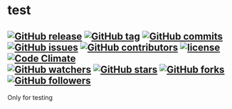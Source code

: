 # test

[![GitHub release](https://img.shields.io/github/release/gaborkolozsy/test.svg)](https://github.com/gaborkolozsy/test)
[![GitHub tag](https://img.shields.io/github/tag/gaborkolozsy/test.svg)](https://github.com/gaborkolozsy/test)
[![GitHub commits](https://img.shields.io/github/commits-since/gaborkolozsy/test/v0.1.0-M1.001.svg)](https://github.com/gaborkolozsy/test)
[![GitHub issues](https://img.shields.io/github/issues/gaborkolozsy/test.svg)](https://github.com/gaborkolozsy/test/issues)
[![GitHub contributors](https://img.shields.io/github/contributors/gaborkolozsy/test.svg)](https://github.com/gaborkolozsy/test/issues)
[![license](https://img.shields.io/github/license/gaborkolozsy/test.svg)](https://github.com/gaborkolozsy/test)
<br>
[![Code Climate](https://img.shields.io/codeclimate/github/gaborkolozsy/test.svg)](https://codeclimate.com/github/gaborkolozsy/test)
<br>
[![GitHub watchers](https://img.shields.io/github/watchers/gaborkolozsy/test.svg?style=social&label=Watch)](https://github.com/gaborkolozsy/test)
[![GitHub stars](https://img.shields.io/github/stars/gaborkolozsy/test.svg?style=social&label=Star)](https://github.com/gaborkolozsy/test)
[![GitHub forks](https://img.shields.io/github/forks/gaborkolozsy/test.svg?style=social&label=Fork)](https://github.com/gaborkolozsy/test)
[![GitHub followers](https://img.shields.io/github/followers/gaborkolozsy.svg?style=social&label=Follow)](https://github.com/gaborkolozsy)
---

Only for testing
